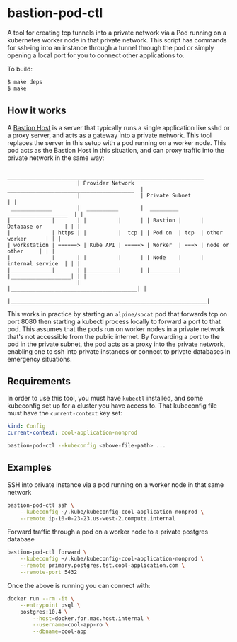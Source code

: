 bastion-pod-ctl
===============
A tool for creating tcp tunnels into a private network via a Pod running on a kubernetes worker node
in that private network. This script has commands for ssh-ing into an instance through a tunnel
through the pod or simply opening a local port for you to connect other applications to.

To build:
```bash
$ make deps
$ make
```

## How it works
A [Bastion Host](https://en.wikipedia.org/wiki/Bastion_host) is a server that typically runs a single
application like sshd or a proxy server, and acts as a gateway into a private network. This tool
replaces the server in this setup with a pod running on a worker node. This pod acts as the Bastion
Host in this situation, and can proxy traffic into the private network in the same way:
```
                       ______________________________________________________________
                      | Provider Network   ________________________________________  |
                      |                   | Private Subnet                         | |
 _____________        |  __________       |  _________        ___________________  | |
|             |       | |          |      | | Bastion |      | Database or       | | |
|             | https | |          |  tcp | | Pod on  | tcp  | other worker      | | |
| workstation | ======> | Kube API | =====> | Worker  | ===> | node or other     | | |
|             |       | |          |      | | Node    |      | internal service  | | |
|_____________|       | |__________|      | |_________|      |___________________| | |
                      |                   |________________________________________| |
                      |______________________________________________________________|
```

This works in practice by starting an `alpine/socat` pod that forwards tcp on port 8080
then starting a kubectl process locally to forward a port to that pod. This assumes that
the pods run on worker nodes in a private network that's not accessible from the public
internet. By forwarding a port to the pod in the private subnet, the pod acts as a proxy
into the private network, enabling one to ssh into private instances or connect to
private databases in emergency situations.

## Requirements
In order to use this tool, you must have `kubectl` installed, and some kubeconfig set up
for a cluster you have access to. That kubeconfig file must have the `current-context` key
set:
```yaml
kind: Config
current-context: cool-application-nonprod
```

```bash
bastion-pod-ctl --kubeconfig <above-file-path> ...
```


## Examples
SSH into private instance via a pod running on a worker node in that same network
```bash
bastion-pod-ctl ssh \
    --kubeconfig ~/.kube/kubeconfig-cool-application-nonprod \
    --remote ip-10-0-23-23.us-west-2.compute.internal
```

Forward traffic through a pod on a worker node to a private postgres database
```bash
bastion-pod-ctl forward \
    --kubeconfig ~/.kube/kubeconfig-cool-application-nonprod \
    --remote primary.postgres.tst.cool-application.com \
    --remote-port 5432
```

Once the above is running you can connect with:
```bash
docker run --rm -it \
    --entrypoint psql \
    postgres:10.4 \
        --host=docker.for.mac.host.internal \
        --username=cool-app-ro \
        --dbname=cool-app
```
